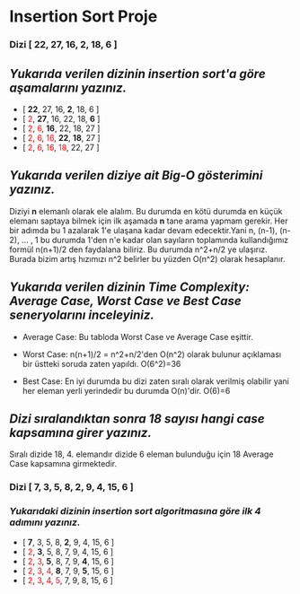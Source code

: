 # Insertion Sort Proje

### Dizi [ 22, 27, 16, 2, 18, 6 ]

## *Yukarıda verilen dizinin insertion sort'a göre aşamalarını yazınız.*

* [ **22**, 27, 16, **2**, 18, 6 ] 
* [ <span style="color:red">2</span>, **27**, 16, 22, 18, **6** ]
* [ <span style="color:red">2</span>, <span style="color:red">6</span>, **16**, 22, 18, 27 ]
* [ <span style="color:red">2</span>, <span style="color:red">6</span>, <span style="color:red">16</span>, **22**, **18**, 27 ]
* [ <span style="color:red">2</span>, <span style="color:red">6</span>, <span style="color:red">16</span>, <span style="color:red">18</span>, 22, 27 ]


## *Yukarıda verilen diziye ait Big-O gösterimini yazınız.*

Diziyi **n** elemanlı olarak ele alalım. Bu durumda en kötü durumda en küçük elemanı saptaya bilmek için ilk aşamada **n** tane arama yapmam gerekir. Her bir adımda bu 1 azalarak 1'e ulaşana kadar devam edecektir.Yani n, (n-1), (n-2), ... , 1  bu durumda 1'den n'e kadar olan sayıların toplamında kullandığımız formül n(n+1)/2 den faydalana biliriz. Bu durumda n^2+n/2 ye ulaşırız. Burada bizim artış hızımızı n^2 belirler bu yüzden O(n^2) olarak hesaplanır.

## *Yukarıda verilen dizinin Time Complexity: Average Case, Worst Case ve Best Case seneryolarını inceleyiniz.*

* Average Case: Bu tabloda Worst Case ve Average Case eşittir.

* Worst Case: n(n+1)/2 = n^2+n/2'den O(n^2) olarak bulunur açıklaması bir üstteki soruda zaten yapıldı.
O(6^2)=36

* Best Case: En iyi durumda bu dizi zaten sıralı olarak verilmiş olabilir yani her eleman yerli yerindedir bu durumda O(n)'dir.
O(6)=6

## *Dizi sıralandıktan sonra 18 sayısı hangi case kapsamına girer yazınız.*

Sıralı dizide 18, 4. elemandır dizide 6 eleman bulunduğu için 18 Average Case kapsamına girmektedir.

### Dizi [ 7, 3, 5, 8, 2, 9, 4, 15, 6 ]

### *Yukarıdaki dizinin insertion sort algoritmasına göre ilk 4 adımını yazınız.*

* [ **7**, 3, 5, 8, **2**, 9, 4, 15, 6 ]
* [ <span style="color:red">2</span>, **3**, 5, 8, 7, 9, 4, 15, 6 ]
* [ <span style="color:red">2</span>, <span style="color:red">3</span>, **5**, 8, 7, 9, **4**, 15, 6 ]
* [ <span style="color:red">2</span>, <span style="color:red">3</span>, <span style="color:red">4</span>, **8**, 7, 9, **5**, 15, 6 ]
* [ <span style="color:red">2</span>, <span style="color:red">3</span>, <span style="color:red">4</span>, <span style="color:red">5</span>, 7, 9, 8, 15, 6 ]


